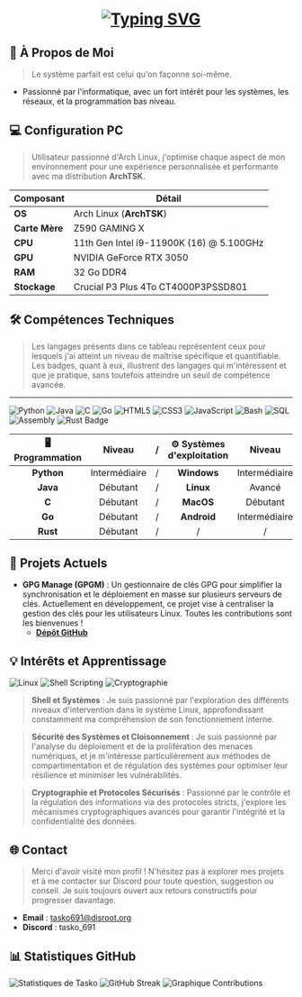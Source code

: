 <h1 align="center">
  <a href="https://git.io/typing-svg"><img src="https://readme-typing-svg.demolab.com?font=Fira+Code&pause=1000&color=F70000&center=true&vCenter=true&width=435&lines=Hi%2C+I'm+Tasko" alt="Typing SVG" /></a>
</h1>

## 📝 À Propos de Moi
> Le système parfait est celui qu'on façonne soi-même.

- Passionné par l'informatique, avec un fort intérêt pour les systèmes, les réseaux, et la programmation bas niveau.
## 💻 Configuration PC

> Utilisateur passionné d'Arch Linux, j'optimise chaque aspect de mon environnement pour une expérience personnalisée et performante avec ma distribution **ArchTSK**.

| **Composant** | **Détail** |
|---------------|------------|
| **OS**        | Arch Linux (**ArchTSK**) |
| **Carte Mère**| Z590 GAMING X |
| **CPU**       | 11th Gen Intel i9-11900K (16) @ 5.100GHz |
| **GPU**       | NVIDIA GeForce RTX 3050 |
| **RAM**       | 32 Go DDR4 |
| **Stockage**  | Crucial P3 Plus 4To CT4000P3PSSD801 |

## 🛠️ Compétences Techniques

> Les langages présents dans ce tableau représentent ceux pour lesquels j'ai atteint un niveau de maîtrise spécifique et quantifiable. Les badges, quant à eux, illustrent des langages qui m'intéressent et que je pratique, sans toutefois atteindre un seuil de compétence avancée.
---
![Python](https://img.shields.io/badge/Python-3776AB?style=for-the-badge&logo=python&logoColor=white)
![Java](https://img.shields.io/badge/Java-007396?style=for-the-badge&logo=java&logoColor=white)
![C](https://img.shields.io/badge/C-A8B9CC?style=for-the-badge&logo=c&logoColor=white)
![Go](https://img.shields.io/badge/Go-00ADD8?style=for-the-badge&logo=go&logoColor=white)
![HTML5](https://img.shields.io/badge/HTML5-E34F26?style=for-the-badge&logo=html5&logoColor=white)
![CSS3](https://img.shields.io/badge/CSS3-1572B6?style=for-the-badge&logo=css3&logoColor=white)
![JavaScript](https://img.shields.io/badge/JavaScript-F7DF1E?style=for-the-badge&logo=javascript&logoColor=black)
![Bash](https://img.shields.io/badge/Bash-4EAA25?style=for-the-badge&logo=gnu-bash&logoColor=white)
![SQL](https://img.shields.io/badge/SQL-4479A1?style=for-the-badge&logo=MySQL&logoColor=white)
![Assembly](https://img.shields.io/badge/Assembly-525252?style=for-the-badge&logo=probot&logoColor=white)
![Rust Badge](https://img.shields.io/badge/Rust-DEA584?style=for-the-badge&logo=rust&logoColor=white)


| 🖥️ Programmation |          Niveau          |   /   | ⚙️ Systèmes d'exploitation |    Niveau     |
| :-------------: | :----------------------: | :---: | :-----------------------: | :-----------: |
|   **Python**    |      Intermédiaire       |   /   |        **Windows**        | Intermédiaire |
|    **Java**     |         Débutant         |   /   |         **Linux**         |    Avancé     |
|      **C**      |         Débutant         |   /   |          **MacOS**        |   Débutant    |
|     **Go**      |         Débutant         |   /   |        **Android**        | Intermédiaire |
|    **Rust**     |         Débutant         |   /   |             /             |       /       |

## 🚀 Projets Actuels

- **GPG Manage (GPGM)** : Un gestionnaire de clés GPG pour simplifier la synchronisation et le déploiement en masse sur plusieurs serveurs de clés. Actuellement en développement, ce projet vise à centraliser la gestion des clés pour les utilisateurs Linux. Toutes les contributions sont les bienvenues !
  - [**Dépôt GitHub**](https://github.com/Tasko-691/GPGM)

## 💡 Intérêts et Apprentissage

![Linux](https://img.shields.io/badge/Linux-FCC624?style=for-the-badge&logo=linux&logoColor=black)
![Shell Scripting](https://img.shields.io/badge/Shell_Scripting-5391FE?style=for-the-badge&logo=gnu-bash&logoColor=white)
![Cryptographie](https://img.shields.io/badge/Cryptographie-FF6F00?style=for-the-badge&logo=gnupg&logoColor=white)

> **Shell et Systèmes** : Je suis passionné par l'exploration des différents niveaux d'intervention dans le système Linux, approfondissant constamment ma compréhension de son fonctionnement interne.

> **Sécurité des Systèmes et Cloisonnement** : Je suis passionné par l'analyse du déploiement et de la prolifération des menaces numériques, et je m'intéresse particulièrement aux méthodes de compartimentation et de régulation des systèmes pour optimiser leur résilience et minimiser les vulnérabilités.

> **Cryptographie et Protocoles Sécurisés** : Passionné par le contrôle et la régulation des informations via des protocoles stricts, j'explore les mécanismes cryptographiques avancés pour garantir l'intégrité et la confidentialité des données.

## 🌐 Contact

> Merci d'avoir visité mon profil ! N'hésitez pas à explorer mes projets et à me contacter sur Discord pour toute question, suggestion ou conseil. Je suis toujours ouvert aux retours constructifs pour progresser davantage.
- **Email** : [tasko691@disroot.org](mailto:tasko691@disroot.org)
- **Discord** : tasko_691

## 📊 Statistiques GitHub

![Statistiques de Tasko](https://github-readme-stats.vercel.app/api?username=Tasko-691&show_icons=true&theme=shadow_red&include_all_commits=true)
![GitHub Streak](https://github-readme-streak-stats.herokuapp.com/?user=Tasko-691&theme=shadow_red&include_all_commits=true)
![Graphique Contributions](https://github-profile-summary-cards.vercel.app/api/cards/profile-details?username=Tasko-691&theme=monokai)
